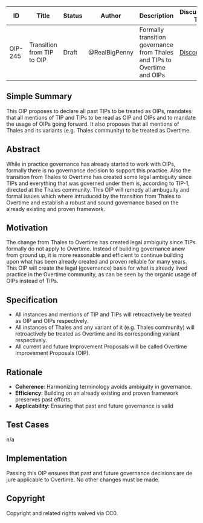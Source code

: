 | ID      | Title                               | Status | Author | Description                                                                                   | Discussions To                            | Created     |
|---------|-------------------------------------|--------|--------|-----------------------------------------------------------------------------------------------|-------------------------------------------|-------------|
| OIP-245 | Transition from TIP to OIP | Draft  | @RealBigPenny   | Formally transition governance from Thales and TIPs to Overtime and OIPs                      | [Discord](https://discord.com/invite/overtime-io) | 2025-06-18 |

## Simple Summary

This OIP proposes to declare all past TIPs to be treated as OIPs, mandates that all mentions of TIP and TIPs to be read as OIP and OIPs and to mandate the usage of OIPs going forward. It also proposes that all mentions of Thales and its variants (e.g. Thales community) to be treated as Overtime.

## Abstract

While in practice governance has already started to work with OIPs, formally there is no governance decision to support this practice. Also the transition from Thales to Overtime has created some legal ambiguity since TIPs and everything that was governed under them is, according to TIP-1, directed at the Thales community. This OIP will remedy all ambuguity and formal issues which where intruduced by the transition from Thales to Overtime and establish a robust and sound governance based on the already existing and proven framework.

## Motivation

The change from Thales to Overtime has created legal ambiguity since TIPs formally do not apply to Overtime. Instead of building governance anew from ground up, it is more reasonable and efficient to continue building upon what has been already created and proven reliable for many years. This OIP will create the legal (governance) basis for what is already lived practice in the Overtime community, as can be seen by the organic usage of OIPs instead of TIPs.

## Specification

- All instances and mentions of TIP and TIPs will retroactively be treated as OIP and OIPs respectively.
- All instances of Thales and any variant of it (e.g. Thales community) will retroactively be treated as Overtime and its corresponding variant respectively.
- All current and future Improvement Proposals will be called Overtime Improvement Proposals (OIP).


## Rationale

- **Coherence**: Harmonizing terminology avoids ambiguity in governance.
- **Efficiency**: Building on an already existing and proven framework preserves past efforts.
- **Applicability**: Ensuring that past and future governance is valid

## Test Cases

n/a

## Implementation

Passing this OIP ensures that past and future governance decisions are de jure applicable to Overtime. No other changes must be made.

## Copyright

Copyright and related rights waived via CC0.

